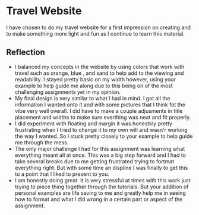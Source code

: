 # Travel Website
I have chosen to do my travel website for a first impression on creating and to make something more light and fun as I continue to learn this material.
## Reflection
- I balanced my concepts in the website by using colors that work with travel such as orange, blue , and sand to help add to the viewing and readability. I stayed pretty basic on my width however, using your example to help guide me along due to this being on of the most challenging assignments yet in my opinion.
- My final design is very similar to what I had in mind. I got all the information I wanted onto it and with some pictures that I think fot the vibe very well overall. I did have to make a couple adjusments in title placement and widths to make sure everthing was neat and fit properly.
- I did experiment with floating and margin it was honestkly pretty frustrating when I tried to change it to my own will and wasn'r working the way I wanted. So i stuck pretty closely to your example to help guide me through the mess.
- The only major challenge I had for this assignment was learning what everything meant all at once. This was a big step forward and I had to take several breaks due to me getting frustrated trying to fortmat everything right. But with some time an displine I was finally to get this to a point that I liked to present to you.
- I am honestly doing great. It is very stressful at times with this work just trying to piece thing together through the tutorials. But your addition of personal examples are life saving to me and greatly help me in seeing how to format and what I did wrong in a certain part or aspect of the assignment. 
